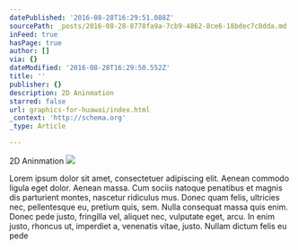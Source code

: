 ```yaml
---
datePublished: '2016-08-28T16:29:51.088Z'
sourcePath: _posts/2016-08-28-8778fa9a-7cb9-4862-8ce6-18bdec7c8dda.md
inFeed: true
hasPage: true
author: []
via: {}
dateModified: '2016-08-28T16:29:50.552Z'
title: ''
publisher: {}
description: 2D Aninmation
starred: false
url: graphics-for-huawai/index.html
_context: 'http://schema.org'
_type: Article

---
```

2D Aninmation
![](https://the-grid-user-content.s3-us-west-2.amazonaws.com/47eac72e-ac17-4347-890c-57901fe03f72.jpg)

Lorem ipsum dolor sit amet, consectetuer adipiscing elit. Aenean commodo ligula eget dolor. Aenean massa. Cum sociis natoque penatibus et magnis dis parturient montes, nascetur ridiculus mus. Donec quam felis, ultricies nec, pellentesque eu, pretium quis, sem. Nulla consequat massa quis enim. Donec pede justo, fringilla vel, aliquet nec, vulputate eget, arcu. In enim justo, rhoncus ut, imperdiet a, venenatis vitae, justo. Nullam dictum felis eu pede